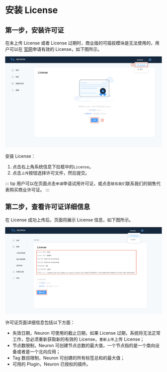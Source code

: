 # 安装 License

## 第一步，安装许可证

在未上传 License 或者 License 过期时，商业版的可插拔模块是无法使用的，用户可以在 [官网](https://www.emqx.com/zh/apply-licenses/neuron)申请有效的 License，如下图所示。

![license-null](./assets/license-null.png)

安装 License：

1. 点击右上角系统信息下拉框中的`License`。
2. 点击`上传`按钮选择许可文件，然后提交。

::: tip
用户可以在页面点击`申请`申请试用许可证，或点击`联系我们`联系我们的销售代表购买商业许可证。
:::

## 第二步，查看许可证详细信息

在 License 成功上传后，页面将展示 License 信息，如下图所示。

![license](./assets/license.png)

许可证页面详细信息包括以下方面：

* 失效日期，Neuron 可使用的截止日期，如果 License 过期，系统将无法正常工作，您必须重新获取新的有效的 License，`重新上传`上传 License；
* 节点数限制，Neuron 可创建节点总数的最大值，一个节点指的是一个南向设备或者是一个北向应用；
* Tag 数目限制，Neuron 可创建的所有标签总和的最大值；
* 可用的 Plugin，Neuron 已授权的插件。
